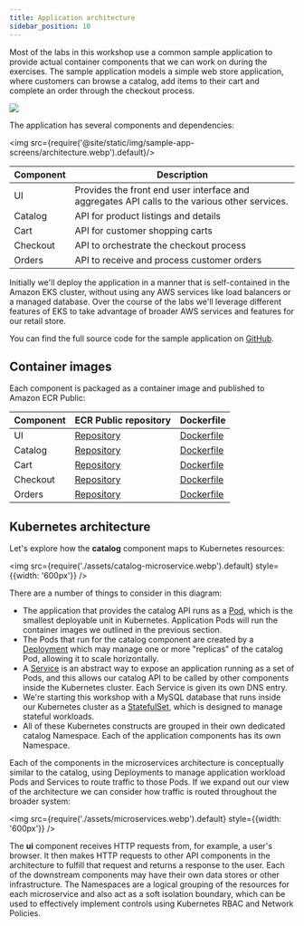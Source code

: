 ```yaml
---
title: Application architecture
sidebar_position: 10
---
```


Most of the labs in this workshop use a common sample application to provide actual container components that we can work on during the exercises. The sample application models a simple web store application, where customers can browse a catalog, add items to their cart and complete an order through the checkout process.

<Browser url="-">
<img src={require('@site/static/img/sample-app-screens/home.webp').default}/>
</Browser>

The application has several components and dependencies:

<img src={require('@site/static/img/sample-app-screens/architecture.webp').default}/>

| Component | Description |
| --------- | ----------- |
| UI | Provides the front end user interface and aggregates API calls to the various other services. |
| Catalog | API for product listings and details |
| Cart | API for customer shopping carts |
| Checkout | API to orchestrate the checkout process |
| Orders | API to receive and process customer orders |

Initially we'll deploy the application in a manner that is self-contained in the Amazon EKS cluster, without using any AWS services like load balancers or a managed database. Over the course of the labs we'll leverage different features of EKS to take advantage of broader AWS services and features for our retail store.

You can find the full source code for the sample application on [GitHub](https://github.com/aws-containers/retail-store-sample-app).

## Container images

Each component is packaged as a container image and published to Amazon ECR Public:

| Component | ECR Public repository | Dockerfile |
| --------- | --------------------- | ---------- |
| UI | [Repository](https://gallery.ecr.aws/aws-containers/retail-store-sample-ui) | [Dockerfile](https://github.com/aws-containers/retail-store-sample-app/blob/v1.2.1/src/ui/Dockerfile) |
| Catalog | [Repository](https://gallery.ecr.aws/aws-containers/retail-store-sample-catalog) | [Dockerfile](https://github.com/aws-containers/retail-store-sample-app/blob/v1.2.1/src/catalog/Dockerfile) |
| Cart | [Repository](https://gallery.ecr.aws/aws-containers/retail-store-sample-cart) | [Dockerfile](https://github.com/aws-containers/retail-store-sample-app/blob/v1.2.1/src/cart/Dockerfile) |
| Checkout | [Repository](https://gallery.ecr.aws/aws-containers/retail-store-sample-checkout) | [Dockerfile](https://github.com/aws-containers/retail-store-sample-app/blob/v1.2.1/src/checkout/Dockerfile) |
| Orders | [Repository](https://gallery.ecr.aws/aws-containers/retail-store-sample-orders) | [Dockerfile](https://github.com/aws-containers/retail-store-sample-app/blob/v1.2.1/src/orders/Dockerfile) |

## Kubernetes architecture

Let's explore how the **catalog** component maps to Kubernetes resources:

<img src={require('./assets/catalog-microservice.webp').default} style={{width: '600px'}} />

There are a number of things to consider in this diagram:

- The application that provides the catalog API runs as a [Pod](https://kubernetes.io/docs/concepts/workloads/pods/), which is the smallest deployable unit in Kubernetes. Application Pods will run the container images we outlined in the previous section.
- The Pods that run for the catalog component are created by a [Deployment](https://kubernetes.io/docs/concepts/workloads/controllers/deployment/) which may manage one or more "replicas" of the catalog Pod, allowing it to scale horizontally.
- A [Service](https://kubernetes.io/docs/concepts/services-networking/service/) is an abstract way to expose an application running as a set of Pods, and this allows our catalog API to be called by other components inside the Kubernetes cluster. Each Service is given its own DNS entry.
- We're starting this workshop with a MySQL database that runs inside our Kubernetes cluster as a [StatefulSet](https://kubernetes.io/docs/concepts/workloads/controllers/statefulset/), which is designed to manage stateful workloads.
- All of these Kubernetes constructs are grouped in their own dedicated catalog Namespace. Each of the application components has its own Namespace.

Each of the components in the microservices architecture is conceptually similar to the catalog, using Deployments to manage application workload Pods and Services to route traffic to those Pods. If we expand out our view of the architecture we can consider how traffic is routed throughout the broader system:

<img src={require('./assets/microservices.webp').default} style={{width: '600px'}} />

The **ui** component receives HTTP requests from, for example, a user's browser. It then makes HTTP requests to other API components in the architecture to fulfill that request and returns a response to the user. Each of the downstream components may have their own data stores or other infrastructure. The Namespaces are a logical grouping of the resources for each microservice and also act as a soft isolation boundary, which can be used to effectively implement controls using Kubernetes RBAC and Network Policies.

